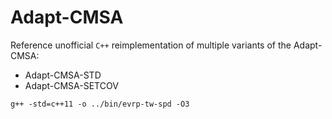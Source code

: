 # Adapt-CMSA

Reference unofficial `C++` reimplementation of multiple variants of the Adapt-CMSA:

- Adapt-CMSA-STD
- Adapt-CMSA-SETCOV

```shell
g++ -std=c++11 -o ../bin/evrp-tw-spd -O3 
```

